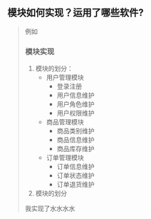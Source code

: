 ## 模块如何实现？运用了哪些软件?
> 例如
>### 模块实现
>1. 模块的划分：
>    - 用户管理模块
>        - 登录注册
>        - 用户信息维护
>        - 用户角色维护
>        - 用户权限维护
>    - 商品管理模块
>        - 商品类别维护
>        - 商品信息维护
>        - 商品库存维护
>    - 订单管理模块
>        - 订单信息维护
>        - 订单状态维护
>        - 订单退货维护
>2. 模块的划分
>
> 我实现了水水水水